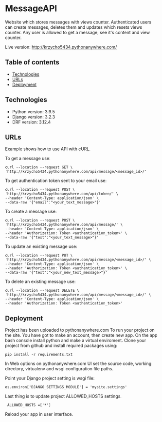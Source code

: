# MessageAPI

Website which stores messages with views counter. Authenticated users can create messages, deletes them and updates which resets views counter. Any user is allowed to get a message, see it's content and view counter.

Live version: http://krzycho5434.pythonanywhere.com/

## Table of contents
* [Technologies](#technologies)
* [URLs](#urls)
* [Deployment](#Deployment)

## Technologies
* Python version: 3.9.5
* Django version: 3.2.3
* DRF version: 3.12.4

## URLs
Example shows how to use API with cURL.

To get a message use:
```
curl --location --request GET \
'http://krzycho5434.pythonanywhere.com/api/message/<message_id>/'
```
To get authentication token sent to your email use:
```
curl --location --request POST \
'http://krzycho5434.pythonanywhere.com/api/token/' \
--header 'Content-Type: application/json' \
--data-raw '{"email":"<your_text_message>"}'
```
To create a message use:
```
curl --location --request POST \
'http://krzycho5434.pythonanywhere.com/api/message/' \
--header 'Content-Type: application/json' \
--header 'Authorization: Token <authentication_token>' \
--data-raw '{"text":"<your_text_message>"}'
```
To update an existing message use:
```
curl --location --request PUT \
'http://krzycho5434.pythonanywhere.com/api/message/<message_id>/' \
--header 'Content-Type: application/json' \
--header 'Authorization: Token <authentication_token>' \
--data-raw '{"text":"<your_new_text_message>"}'
```
To delete an existing message use:
```
curl --location --request DELETE \
'http://krzycho5434.pythonanywhere.com/api/message/<message_id>/' \
--header 'Content-Type: application/json' \
--header 'Authorization: Token <authentication_token>'
```
## Deployment
Project has been uploaded to pythonanywhere.com 
To run your project on the site. You have got to make an account, then create new app.
On the app bash console install python and make a virtual enviroment. Clone your project from github and install required packages using:
```
pip install -r requirements.txt
```
In Web options on pythonanywhere.com UI set the source code, working directory, virtualenv and wsgi configuration file paths.

Point your Django project setting is wsgi file:
```
os.environ['DJANGO_SETTINGS_MODULE'] = 'mysite.settings'
```
Last thing is to update project ALLOWED_HOSTS settings.
```
 ALLOWED_HOSTS =['*'] 
```
Reload your app in user interface.

